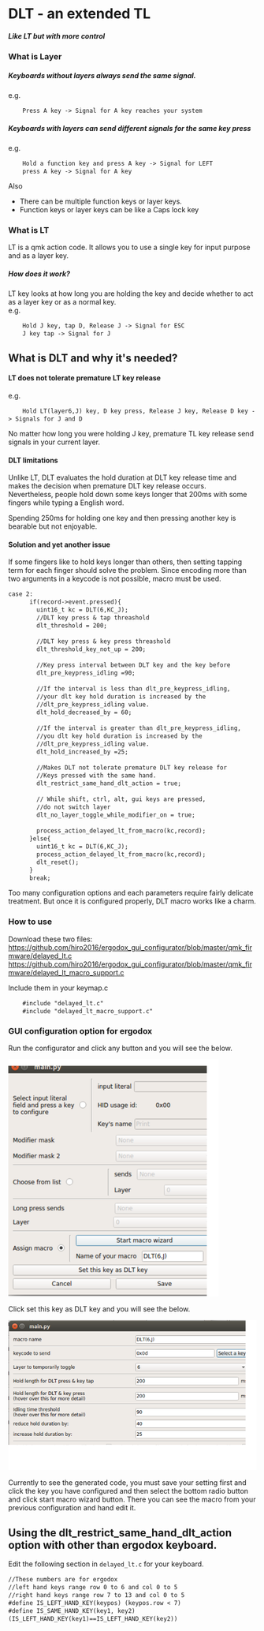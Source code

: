 # DLT - an extended TL 
##### Like LT but with more control  
  
### What is Layer
##### Keyboards without layers always send the same signal.    
e.g.

        Press A key -> Signal for A key reaches your system
        
##### Keyboards with layers can send different signals for the same key press
e.g.  

        Hold a function key and press A key -> Signal for LEFT
        press A key -> Signal for A key

Also  

 - There can be multiple function keys or layer keys.  
 - Function keys or layer keys can be like a Caps lock key 


### What is LT  
LT is a qmk action code. 
It allows you to use a single key for input purpose and as a layer key. 

##### How does it work?
LT key looks at how long you are holding the key and decide whether to act as a layer key
 or as a normal key.  
e.g.  

        Hold J key, tap D, Release J -> Signal for ESC
        J key tap -> Signal for J
        
        
## What is DLT and why it's needed?  
#### LT does not tolerate premature LT key release 
e.g.  
     
        Hold LT(layer6,J) key, D key press, Release J key, Release D key -> Signals for J and D 
        
No matter how long you were holding J key, premature TL key release send signals 
in your current layer.

#### DLT limitations 
Unlike LT, DLT evaluates the hold duration at DLT key release time and makes the 
decision when premature DLT key release occurs.   
Nevertheless, people hold down some keys longer that 200ms with some fingers 
while typing a English word.  
  
Spending 250ms for holding one key and then pressing 
another key is bearable but not enjoyable. 
#### Solution and yet another issue
If some fingers like to hold keys longer than others, then setting tapping term
for each finger should solve the problem. Since encoding more than two arguments
in a keycode is not possible, macro must be used.

    case 2:
          if(record->event.pressed){
            uint16_t kc = DLT(6,KC_J);
            //DLT key press & tap threashold
            dlt_threshold = 200;
            
            //DLT key press & key press threashold
            dlt_threshold_key_not_up = 200;
            
            //Key press interval between DLT key and the key before
            dlt_pre_keypress_idling =90;
            
            //If the interval is less than dlt_pre_keypress_idling, 
            //your dlt key hold duration is increased by the 
            //dlt_pre_keypress_idling value.
            dlt_hold_decreased_by = 60;
            
            //If the interval is greater than dlt_pre_keypress_idling, 
            //you dlt key hold duration is increased by the 
            //dlt_pre_keypress_idling value.
            dlt_hold_increased_by =25;
            
            //Makes DLT not tolerate premature DLT key release for 
            //Keys pressed with the same hand. 
            dlt_restrict_same_hand_dlt_action = true;
            
            // While shift, ctrl, alt, gui keys are pressed, 
            //do not switch layer
            dlt_no_layer_toggle_while_modifier_on = true;
            
            process_action_delayed_lt_from_macro(kc,record);
          }else{
            uint16_t kc = DLT(6,KC_J);
            process_action_delayed_lt_from_macro(kc,record);
            dlt_reset();
          }
          break;


Too many configuration options and each parameters require fairly 
delicate treatment. But once it is configured properly, DLT macro
works like a charm. 

### How to use 
Download these two files:  
https://github.com/hiro2016/ergodox_gui_configurator/blob/master/qmk_firmware/delayed_lt.c  
https://github.com/hiro2016/ergodox_gui_configurator/blob/master/qmk_firmware/delayed_lt_macro_support.c  
  
Include them in your keymap.c

        #include "delayed_lt.c"
        #include "delayed_lt_macro_support.c"

### GUI configuration option for ergodox  
Run the configurator and click any button and you will see the below.  
  
![Alt text](key_conf_screen.png?raw=true "Key configurator")    

Click set this key as DLT key and you will see the below.  


![Alt text](dlt_config_screen.png?raw=true "Title")    

Currently to see the generated code, you must save your setting first and 
click the key you have configured and then select the bottom radio button 
and click start macro wizard button.  There you can see the macro from your
previous configuration and hand edit it.  

## Using the dlt_restrict_same_hand_dlt_action option with other than ergodox keyboard.
Edit the following section in `delayed_lt.c` for your keyboard.

    //These numbers are for ergodox
    //left hand keys range row 0 to 6 and col 0 to 5
    //right hand keys range row 7 to 13 and col 0 to 5
    #define IS_LEFT_HAND_KEY(keypos) (keypos.row < 7)
    #define IS_SAME_HAND_KEY(key1, key2) (IS_LEFT_HAND_KEY(key1)==IS_LEFT_HAND_KEY(key2))
  






 
 
 
        
   
        